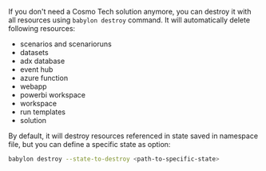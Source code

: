 If you don't need a Cosmo Tech solution anymore, you can destroy it with all resources using 
`babylon destroy` command. It will automatically delete following resources:<br>
- scenarios and scenarioruns<br>
- datasets<br>
- adx database<br>
- event hub<br>
- azure function<br>
- webapp<br>
- powerbi workspace<br>
- workspace<br>
- run templates<br>
- solution<br>

By default, it will destroy resources referenced in state saved in namespace file, but you can define a specific state as option:

```bash
babylon destroy --state-to-destroy <path-to-specific-state>
```
